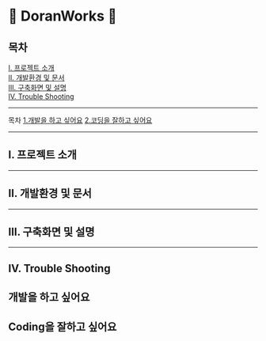 # :newspaper: DoranWorks :newspaper:

## 목차
[Ⅰ. 프로젝트 소개](#i.-프로젝트-소개) <br>
[Ⅱ. 개발환경 및 문서](#ii.-개발환경-및-문서) <br>
[Ⅲ. 구축화면 및 설명](#iii.-구축화면-및-설명) <br>
[Ⅳ. Trouble Shooting](#Ⅳ.-Trouble-Shooting)

---

목차
[1.개발을 하고 싶어요](#개발을-하고-싶어요)
[2.코딩을 잘하고 싶어요](#coding을-잘하고-싶어요)

---
## Ⅰ. 프로젝트 소개
---
## Ⅱ. 개발환경 및 문서
---
## Ⅲ. 구축화면 및 설명
---
## Ⅳ. Trouble Shooting


## 개발을 하고 싶어요
## Coding을 잘하고 싶어요
